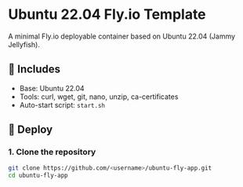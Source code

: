 # Ubuntu 22.04 Fly.io Template

A minimal Fly.io deployable container based on Ubuntu 22.04 (Jammy Jellyfish).

## 🧱 Includes
- Base: Ubuntu 22.04
- Tools: curl, wget, git, nano, unzip, ca-certificates
- Auto-start script: `start.sh`

## 🚀 Deploy

### 1. Clone the repository
```bash
git clone https://github.com/<username>/ubuntu-fly-app.git
cd ubuntu-fly-app
